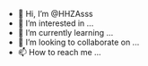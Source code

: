 - 👋 Hi, I’m @HHZAsss
- 👀 I’m interested in ...
- 🌱 I’m currently learning ...
- 💞️ I’m looking to collaborate on ...
- 📫 How to reach me ...

<!---
HHZAsss/HHZAsss is a ✨ special ✨ repository because its `README.md` (this file) appears on your GitHub profile.
You can click the Preview link to take a look at your changes.
--->
